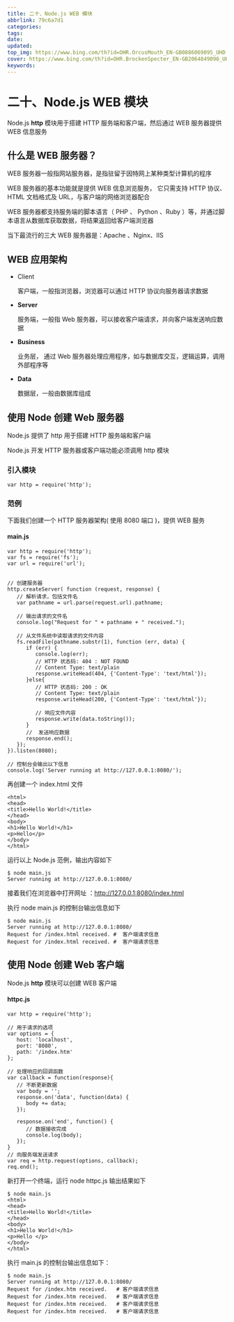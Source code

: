 ```yaml
---
title: 二十、Node.js WEB 模块
abbrlink: 79c6a7d1
categories: 
tags: 
date: 
updated: 
top_img: https://www.bing.com/th?id=OHR.OrcusMouth_EN-GB0886069095_UHD.jpg
cover: https://www.bing.com/th?id=OHR.BrockenSpecter_EN-GB2064849096_UHD.jpg
keywords: 
---
```

# 二十、Node.js WEB 模块

Node.js **http** 模块用于搭建 HTTP 服务端和客户端，然后通过 WEB 服务器提供 WEB 信息服务

## 什么是 WEB 服务器？

WEB 服务器一般指网站服务器，是指驻留于因特网上某种类型计算机的程序

WEB 服务器的基本功能就是提供 WEB 信息浏览服务， 它只需支持 HTTP 协议、HTML 文档格式及 URL，与客户端的网络浏览器配合

WEB 服务器都支持服务端的脚本语言（ PHP 、 Python 、Ruby ）等，并通过脚本语言从数据库获取数据，将结果返回给客户端浏览器

当下最流行的三大 WEB 服务器是：Apache 、Nginx、IIS

## WEB 应用架构

- Client

  客户端，一般指浏览器，浏览器可以通过 HTTP 协议向服务器请求数据

- **Server**

  服务端，一般指 Web 服务器，可以接收客户端请求，并向客户端发送响应数据

- **Business**

  业务层， 通过 Web 服务器处理应用程序，如与数据库交互，逻辑运算，调用外部程序等

- **Data**

  数据层，一般由数据库组成

## 使用 Node 创建 Web 服务器

Node.js 提供了 http 用于搭建 HTTP 服务端和客户端

Node.js 开发 HTTP 服务器或客户端功能必须调用 http 模块

### 引入模块

```JS
var http = require('http');
```

### 范例

下面我们创建一个 HTTP 服务器架构( 使用 8080 端口 )，提供 WEB 服务

#### main.js

```JS
var http = require('http');
var fs = require('fs');
var url = require('url');


// 创建服务器
http.createServer( function (request, response) {  
   // 解析请求，包括文件名
   var pathname = url.parse(request.url).pathname;

   // 输出请求的文件名
   console.log("Request for " + pathname + " received.");

   // 从文件系统中读取请求的文件内容
   fs.readFile(pathname.substr(1), function (err, data) {
      if (err) {
         console.log(err);
         // HTTP 状态码: 404 : NOT FOUND
         // Content Type: text/plain
         response.writeHead(404, {'Content-Type': 'text/html'});
      }else{             
         // HTTP 状态码: 200 : OK
         // Content Type: text/plain
         response.writeHead(200, {'Content-Type': 'text/html'});    

         // 响应文件内容
         response.write(data.toString());        
      }
      //  发送响应数据
      response.end();
   });   
}).listen(8080);

// 控制台会输出以下信息
console.log('Server running at http://127.0.0.1:8080/');
```

再创建一个 index.html 文件

```
<html>
<head>
<title>Hello World!</title>
</head>
<body>
<h1>Hello World!</h1>
<p>Hello</p>
</body>
</html>
```

运行以上 Node.js 范例，输出内容如下

```SH
$ node main.js 
Server running at http://127.0.0.1:8080/
```

接着我们在浏览器中打开网址 ：http://127.0.0.1:8080/index.html

执行 node main.js 的控制台输出信息如下

```SH
$ node main.js   
Server running at http://127.0.0.1:8080/
Request for /index.html received. #  客户端请求信息
Request for /index.html received. #  客户端请求信息
```

## 使用 Node 创建 Web 客户端

Node.js **http** 模块可以创建 WEB 客户端

#### httpc.js

```JS
var http = require('http');

// 用于请求的选项
var options = {
   host: 'localhost',
   port: '8080',
   path: '/index.htm'  
};

// 处理响应的回调函数
var callback = function(response){
   // 不断更新数据
   var body = '';
   response.on('data', function(data) {
      body += data;
   });

   response.on('end', function() {
      // 数据接收完成
      console.log(body);
   });
}
// 向服务端发送请求
var req = http.request(options, callback);
req.end();
```

新打开一个终端，运行 node httpc.js 输出结果如下

```
$ node main.js
<html>
<head>
<title>Hello World!</title>
</head>
<body>
<h1>Hello World!</h1>
<p>Hello </p>
</body>
</html>
```

执行 main.js 的控制台输出信息如下：

```SH
$ node main.js
Server running at http://127.0.0.1:8080/
Request for /index.htm received.   # 客户端请求信息
Request for /index.htm received.   # 客户端请求信息
Request for /index.htm received.   # 客户端请求信息
Request for /index.htm received.   # 客户端请求信息
```